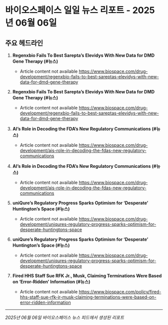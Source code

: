 # 바이오스페이스 일일 뉴스 리포트 - 2025년 06월 06일


## 주요 헤드라인

1. **Regenxbio Fails To Best Sarepta’s Elevidys With New Data for DMD Gene Therapy (#뉴스)**
   - Article content not available
   <https://www.biospace.com/drug-development/regenxbio-fails-to-best-sareptas-elevidys-with-new-data-for-dmd-gene-therapy>

2. **Regenxbio Fails To Best Sarepta’s Elevidys With New Data for DMD Gene Therapy (#뉴스)**
   - Article content not available
   <https://www.biospace.com/drug-development/regenxbio-fails-to-best-sareptas-elevidys-with-new-data-for-dmd-gene-therapy>

3. **AI’s Role in Decoding the FDA’s New Regulatory Communications (#뉴스)**
   - Article content not available
   <https://www.biospace.com/drug-development/ais-role-in-decoding-the-fdas-new-regulatory-communications>

4. **AI’s Role in Decoding the FDA’s New Regulatory Communications (#뉴스)**
   - Article content not available
   <https://www.biospace.com/drug-development/ais-role-in-decoding-the-fdas-new-regulatory-communications>

5. **uniQure’s Regulatory Progress Sparks Optimism for ‘Desperate’ Huntington’s Space (#뉴스)**
   - Article content not available
   <https://www.biospace.com/drug-development/uniqures-regulatory-progress-sparks-optimism-for-desperate-huntingtons-space>

6. **uniQure’s Regulatory Progress Sparks Optimism for ‘Desperate’ Huntington’s Space (#뉴스)**
   - Article content not available
   <https://www.biospace.com/drug-development/uniqures-regulatory-progress-sparks-optimism-for-desperate-huntingtons-space>

7. **Fired HHS Staff Sue RFK Jr., Musk, Claiming Terminations Were Based on ‘Error-Ridden’ Information (#뉴스)**
   - Article content not available
   <https://www.biospace.com/policy/fired-hhs-staff-sue-rfk-jr-musk-claiming-terminations-were-based-on-error-ridden-information>


---
*2025년 06월 06일 바이오스페이스 뉴스 피드에서 생성된 리포트*